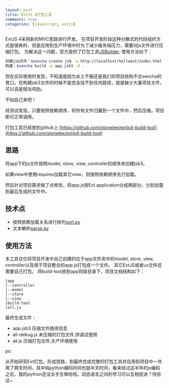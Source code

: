 ```yaml
---
layout: post
title: ExtJS 4打包工具
comments: true
categories: [javascript, extjs]
---
```


ExtJS 4采用新的MVC思路进行开发。 在项目开发阶段这种分散式的代码组织方式是很爽的，但是应用到生产环境中时为了减少服务端压力，需要对js文件进行压缩打包。 为解决这一问题，官方提供了打包工具[JSBuilder](http://www.sencha.com/products/jsbuilder), 使用方法如下：

```bash
创建jsb文件：$sencha create jsb -a http://localhost/helloext/index.html -p app.jsb3
构建：$sencha build -p app.jsb3 -d .
```

但在实际使用时发现，不知道是因为水土不服还是我们的项目结构不合sencha的胃口。在构建jsb3文件的时候不是完全找不到任何路径，就是缺少大量项目文件，可以说是相当鸡肋。

不如自己来吧！

经测试发现，只要按照依赖顺序，将所有文件归置到一个文件中，然后压缩，项目即可正常调用。

打包工具已经放到github上:[https://github.com/stonelee/extjs4-build-tool](https://github.com/stonelee/extjs4-build-tool)

## 思路

将app下的js文件按照model, store, view, controller的顺序来创建jsb3。

如果view中使用requires加载其它view，则按照依赖顺序先行加载。

然后针对项目需求做了点修改，将app.js按Ext.application分成两部分，分别加载到最后生成的文件中。

## 技术点

* 按照依赖加载关系进行排列[sort.py](https://github.com/stonelee/extjs4-build-tool/blob/master/sort.py)
* 文本解析[parse.py](https://github.com/stonelee/extjs4-build-tool/blob/master/parse.py)

## 使用方法

本工具仅仅将项目开发中自己创建的位于app文件夹中的model, store, view, controller以及用于项目整合的app.js打包成一个文件。
其它ExtJS或者ux文件还需要自己打包。
将build-tool放到app同级目录下，项目文档结构如下：

```
|app
|--controller
|--model
|--store
|--view
|build-tool
|all.js
```

最终生成文件：

* app.jsb3 压缩文件路径信息
* all-debug.js 未压缩的打包文件,供调试使用
* all.js 压缩打包文件,生产环境使用

ps:

从开始研究Ext打包，形成思路，到最终完成完整的打包工具并应用到项目中一共用了两天时间，其中纯python编码时间也就半天时间，看来经过这半年的js编码之后，我的python还没太手生嘛哈哈。动态语言之间的学习可以互相促进？待验证~
